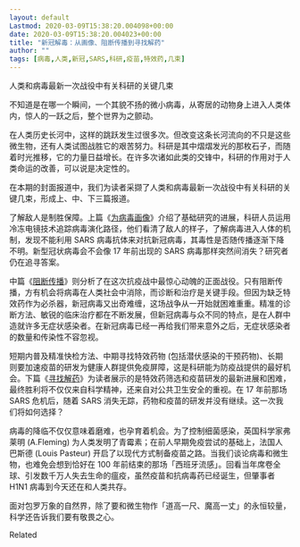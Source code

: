 ```yaml
---
layout: default
Lastmod: 2020-03-09T15:38:20.004098+00:00
date: 2020-03-09T15:38:20.004023+00:00
title: "新冠解毒：从画像、阻断传播到寻找解药"
author: ""
tags: [病毒,人类,新冠,SARS,科研,疫苗,特效药,几束]
---
```


人类和病毒最新一次战役中有关科研的关键几束

不知道是在哪一个瞬间，一个其貌不扬的微小病毒，从寄居的动物身上进入人类体内，惊人的一跃之后，整个世界为之颤动。

在人类历史长河中，这样的跳跃发生过很多次。但改变这条长河流向的不只是这些微生物，还有人类试图战胜它的艰苦努力。科研是其中熠熠发光的那枚石子，而随着时光推移，它的力量日益增长。在许多次诸如此类的交锋中，科研的作用对于人类命运的改善，可以说是决定性的。

在本期的封面报道中，我们为读者采撷了人类和病毒最新一次战役中有关科研的关键几束，形成上、中、下三篇报道。

了解敌人是制胜保障。上篇《[为病毒画像](https://nei.st/medium/caixin/cw894f)》介绍了基础研究的进展，科研人员运用冷冻电镜技术追踪病毒演化路径，他们看清了敌人的样子，了解病毒进入人体的机制，发现不能利用 SARS 病毒抗体来对抗新冠病毒，其毒性是否随传播逐渐下降不明。新型冠状病毒会不会像 17 年前出现的 SARS 病毒那样突然间消失？研究者仍在追寻答案。

中篇《[阻断传播](https://nei.st/medium/caixin/cw894e)》则分析了在这次抗疫战中最惊心动魄的正面战役。只有阻断传播，方有机会将病毒在人类社会中消除，而诊断和治疗是关键手段。但因为缺乏特效药作为必杀器，新冠病毒又出奇难缠，这场战争从一开始就困难重重。精准的诊断方法、敏锐的临床治疗都在不断发展，但新冠病毒与众不同的特点，是在人群中造就许多无症状感染者。在新冠病毒已经一再给我们带来意外之后，无症状感染者的数量和传染性不容忽视。

短期内普及精准快检方法、中期寻找特效药物 (包括潜伏感染的干预药物)、长期则要加速疫苗的研发为健康人群提供免疫屏障，这是科研能为防疫战提供的最好机会。下篇《[寻找解药](https://nei.st/medium/caixin/cw894d)》为读者展示的是特效药筛选和疫苗研发的最新进展和困难，最终胜利将不仅仅来自科学精神，还来自对公共卫生安全的重视。在 17 年前那场 SARS 危机后，随着 SARS 消失无踪，药物和疫苗的研发并没有继续。这一次我们将如何选择？

病毒的降临不仅仅意味着磨难，也孕育着机会。为了控制细菌感染，英国科学家弗莱明 (A.Fleming) 为人类发明了青霉素；在前人早期免疫尝试的基础上，法国人巴斯德 (Louis Pasteur) 开启了以现代方式制备疫苗之路。当我们谈论病毒和微生物，也难免会想到恰好在 100 年前结束的那场「西班牙流感」。回看当年席卷全球、引发数千万人失去生命的瘟疫，虽然疫苗和抗病毒药已经诞生，但肇事者 H1N1 病毒到今天还在和人类共存。

面对包罗万象的自然界，除了要和微生物作「道高一尺、魔高一丈」的永恒较量，科学还告诉我们要有敬畏之心。

Related


